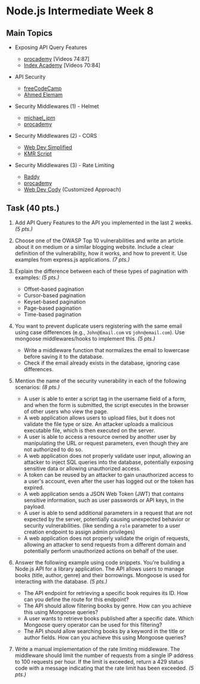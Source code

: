 # Node.js Intermediate Week 8

## Main Topics

* Exposing API Query Features
    - [procademy](https://www.youtube.com/playlist?list=PL1BztTYDF-QPdTvgsjf8HOwO4ZVl_LhxS) [Videos 74:87]
    - [Index Academy](https://www.youtube.com/playlist?list=PLDQ11FgmbqQNFuGQTKbAIGEyOKWUGBs6i) [Videos 70:84]

* API Security
    - [freeCodeCamp](https://www.youtube.com/watch?v=YYe0FdfdgDU)
    - [Ahmed Elemam](https://www.youtube.com/watch?v=a0g8rI4j4qc)

* Security Middlewares (1) - Helmet
    - [michael_jpm](https://www.youtube.com/watch?v=3Y1u0E1Bpss)
    - [procademy](https://www.youtube.com/watch?v=Abqcisad-QM)

* Security Middlewares (2) - CORS
    - [Web Dev Simplified](https://www.youtube.com/watch?v=PNtFSVU-YTI)
    - [KMR Script](https://www.youtube.com/watch?v=JvYxywpnaK8)

* Security Middlewares (3) - Rate Limiting
    - [Raddy](https://www.youtube.com/watch?v=VZZLiVccwKk)
    - [procademy](https://www.youtube.com/watch?v=Lt8W5VPkDxs)
    - [Web Dev Cody](https://www.youtube.com/watch?v=D770heiyxdc) (Customized Approach)


## Task (40 pts.)

1. Add API Query Features to the API you implemented in the last 2 weeks. _(5 pts.)_

2. Choose one of the OWASP Top 10 vulnerabilities and write an article about it on medium or a similar blogging website. Include a clear definition of the vulnerability, how it works, and how to prevent it. Use examples from express.js applications. _(7 pts.)_

3. Explain the difference between each of these types of pagination with examples: _(5 pts.)_
    - Offset-based pagination
    - Cursor-based pagination
    - Keyset-based pagination
    - Page-based pagination
    - Time-based pagination

4. You want to prevent duplicate users registering with the same email using case differences (e.g., `John@Email.com` vs `john@email.com`). Use mongoose middlewares/hooks to implement this. _(5 pts.)_
    - Write a middleware function that normalizes the email to lowercase before saving it to the database.
    - Check if the email already exists in the database, ignoring case differences.

5. Mention the name of the security vunerability in each of the following scenarios: _(8 pts.)_
    - A user is able to enter a script tag in the username field of a form, and when the form is submitted, the script executes in the browser of other users who view the page.
    - A web application allows users to upload files, but it does not validate the file type or size. An attacker uploads a malicious executable file, which is then executed on the server.
    - A user is able to access a resource owned by another user by manipulating the URL or request parameters, even though they are not authorized to do so.
    - A web application does not properly validate user input, allowing an attacker to inject SQL queries into the database, potentially exposing sensitive data or allowing unauthorized access.
    - A token can be reused by an attacker to gain unauthorized access to a user's account, even after the user has logged out or the token has expired.
    - A web application sends a JSON Web Token (JWT) that contains sensitive information, such as user passwords or API keys, in the payload.
    - A user is able to send additional parameters in a request that are not expected by the server, potentially causing unexpected behavior or security vulnerabilities. (like sending a `role` parameter to a user creation endpoint to assign admin privileges)
    - A web application does not properly validate the origin of requests, allowing an attacker to send requests from a different domain and potentially perform unauthorized actions on behalf of the user.

6. Answer the following example using code snippets. You're building a Node.js API for a library application. The API allows users to manage books (title, author, genre) and their borrowings. Mongoose is used for interacting with the database. _(5 pts.)_
    - The API endpoint for retrieving a specific book requires its ID. How can you define the route for this endpoint?
    - The API should allow filtering books by genre. How can you achieve this using Mongoose queries?
    - A user wants to retrieve books published after a specific date. Which Mongoose query operator can be used for this filtering?
    - The API should allow searching books by a keyword in the title or author fields. How can you achieve this using Mongoose queries?

7. Write a manual implementation of the rate limiting middleware. The middleware should limit the number of requests from a single IP address to 100 requests per hour. If the limit is exceeded, return a 429 status code with a message indicating that the rate limit has been exceeded. _(5 pts.)_